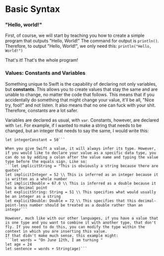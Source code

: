 # Basic Syntax

### "Hello, world!"

First, of course, we will start by teaching you how to create a simple program that outputs "Hello, World!"
The command for output is `println()`. Therefore, to output "Hello, World!", we only need this:
```println("Hello, World!")```

That's it! That's the whole program!

### Values: Constants and Variables

Something unique to Swift is the capability of declaring not only variables, but **constants**. This allows you to create values that stay the same and are unable to change, no matter the code that follows. This means that if you accidentally do something that might change your value, it'll be all, "Nice try, fool!" and not listen. It also means that no one can fuck with your shit. Therefore, constants are a lot safer.

Variables are declared as usual, with `var`. Constants, however, are declared with `let`. For example, if I wanted to make a string that needs to be changed, but an integer that needs to say the same, I would write this:
```var stringVariable = ""
let integerConstant = 50```

When you give Swift a value, it will always infer its type. However, if you would like to declare your value as a specific data type, you can do so by adding a colon after the value name and typing the value type before the equals sign. Like so:
```let implicitString = "This is obviously a string because there are quotes"
let implicitInteger = 52 \\ This is inferred as an integer because it is written as a whole number
let implicitDouble = 67.0 \\ This is inferred as a double because it has a decimal point
let explicitString: String = 51 \\ This specifies what would usually be an integer as a string
let explicitDouble: Double = 72 \\ This specifies that this decimal-point-less number should be treated as a double rather than an integer```

However, much like with our other languages, if you have a value that is one type and you want to combine it with another type, that don't fly. If you need to do this, you can modify the type within the context in which you are inserting this value.
If that didn't make much sense, this example might:
```let words = "On June 12th, I am turning "
let age = 24
let sentence = words + String(age)```

